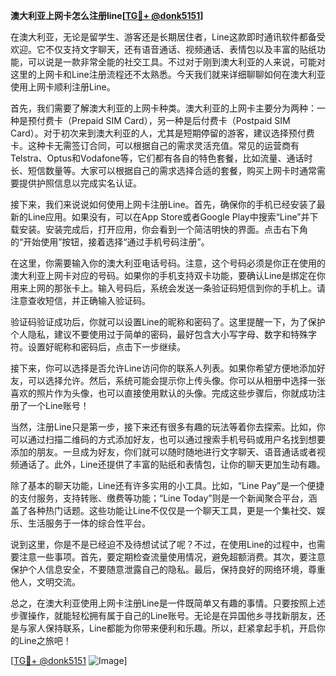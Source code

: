 **澳大利亚上网卡怎么注册line[[TG💪+ @donk5151](https://t.me/s/donk5151)]**

在澳大利亚，无论是留学生、游客还是长期居住者，Line这款即时通讯软件都备受欢迎。它不仅支持文字聊天，还有语音通话、视频通话、表情包以及丰富的贴纸功能，可以说是一款非常全能的社交工具。不过对于刚到澳大利亚的人来说，可能对这里的上网卡和Line注册流程还不太熟悉。今天我们就来详细聊聊如何在澳大利亚使用上网卡顺利注册Line。

首先，我们需要了解澳大利亚的上网卡种类。澳大利亚的上网卡主要分为两种：一种是预付费卡（Prepaid SIM Card），另一种是后付费卡（Postpaid SIM Card）。对于初次来到澳大利亚的人，尤其是短期停留的游客，建议选择预付费卡。这种卡无需签订合同，可以根据自己的需求灵活充值。常见的运营商有Telstra、Optus和Vodafone等，它们都有各自的特色套餐，比如流量、通话时长、短信数量等。大家可以根据自己的需求选择合适的套餐，购买上网卡时通常需要提供护照信息以完成实名认证。

接下来，我们来说说如何使用上网卡注册Line。首先，确保你的手机已经安装了最新的Line应用。如果没有，可以在App Store或者Google Play中搜索“Line”并下载安装。安装完成后，打开应用，你会看到一个简洁明快的界面。点击右下角的“开始使用”按钮，接着选择“通过手机号码注册”。

在这里，你需要输入你的澳大利亚电话号码。注意，这个号码必须是你正在使用的澳大利亚上网卡对应的号码。如果你的手机支持双卡功能，要确认Line是绑定在你用来上网的那张卡上。输入号码后，系统会发送一条验证码短信到你的手机上。请注意查收短信，并正确输入验证码。

验证码验证成功后，你就可以设置Line的昵称和密码了。这里提醒一下，为了保护个人隐私，建议不要使用过于简单的密码，最好包含大小写字母、数字和特殊字符。设置好昵称和密码后，点击下一步继续。

接下来，你可以选择是否允许Line访问你的联系人列表。如果你希望方便地添加好友，可以选择允许。然后，系统可能会提示你上传头像。你可以从相册中选择一张喜欢的照片作为头像，也可以直接使用默认的头像。完成这些步骤后，你就成功注册了一个Line账号！

当然，注册Line只是第一步，接下来还有很多有趣的玩法等着你去探索。比如，你可以通过扫描二维码的方式添加好友，也可以通过搜索手机号码或用户名找到想要添加的朋友。一旦成为好友，你们就可以随时随地进行文字聊天、语音通话或者视频通话了。此外，Line还提供了丰富的贴纸和表情包，让你的聊天更加生动有趣。

除了基本的聊天功能，Line还有许多实用的小工具。比如，“Line Pay”是一个便捷的支付服务，支持转账、缴费等功能；“Line Today”则是一个新闻聚合平台，涵盖了各种热门话题。这些功能让Line不仅仅是一个聊天工具，更是一个集社交、娱乐、生活服务于一体的综合性平台。

说到这里，你是不是已经迫不及待想试试了呢？不过，在使用Line的过程中，也需要注意一些事项。首先，要定期检查流量使用情况，避免超额消费。其次，要注意保护个人信息安全，不要随意泄露自己的隐私。最后，保持良好的网络环境，尊重他人，文明交流。

总之，在澳大利亚使用上网卡注册Line是一件既简单又有趣的事情。只要按照上述步骤操作，就能轻松拥有属于自己的Line账号。无论是在异国他乡寻找新朋友，还是与家人保持联系，Line都能为你带来便利和乐趣。所以，赶紧拿起手机，开启你的Line之旅吧！

[[TG💪+ @donk5151](https://t.me/s/donk5151) ![Image](https://i.postimg.cc/rwNCRYN7/Snipaste-2025-04-30-17-27-05.png)]